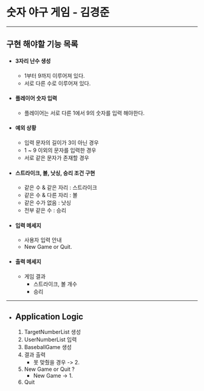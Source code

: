 # 숫자 야구 게임 - 김경준
---

## 구현 해야할 기능 목록
- #### 3자리 난수 생성
    - 1부터 9까지 이루어져 있다.
    - 서로 다른 수로 이루어져 있다.
     
- #### 플레이어 숫자 입력
    - 플레이어는 서로 다른 1에서 9의 숫자를 입력 해야한다.
    
- #### 예외 상황
    - 입력 문자의 길이가 3이 아닌 경우
    - 1 ~ 9 이외의 문자를 입력한 경우
    - 서로 같은 문자가 존재할 경우
    
- #### 스트라이크, 볼, 낫싱, 승리 조건 구현
    - 같은 수 & 같은 자리 : 스트라이크
    - 같은 수 & 다른 자리 : 볼
    - 같은 수가 없음 : 낫싱
    - 전부 같은 수 : 승리

- #### 입력 메세지
    - 사용자 입력 안내
    - New Game or Quit.
    
- #### 출력 메세지
    - 게임 결과
        - 스트라이크, 볼 개수
        - 승리
---
- ## Application Logic
    1. TargetNumberList 생성
    2. UserNumberList 입력
    3. BaseballGame 생성
    4. 결과 출력
        - 못 맞췄을 경우 -> 2.
    5. New Game or Quit ?
        - New Game -> 1.
    6. Quit